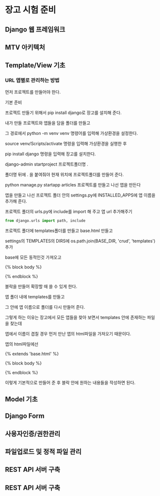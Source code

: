 # 장고 시험 준비

## Django 웹 프레임워크





## MTV 아키텍처



## Template/View 기초

### URL 앱별로 관리하는 방법

먼저 프로젝트를 만들어야 한다.



기본 준비

프로젝트 만들기 위해서 pip install django로 장고를 설치해 준다.

내가 만들 프로젝트와 앱들을 담을 폴더를 만들고

그 경로에서 python -m venv venv 명령어를 입력해 가상환경을 설정한다.

source venv/Scripts/activate 명령을 입력해 가상환경을 실행한 후

pip install django 명령을 입력해 장고를 설치한다.

django-admin startproject 프로젝트폴더명 .

폴더명 뒤에 . 을 붙여줘야 현재 위치에 프로젝트폴더를 만들어 준다.

python manage.py startapp articles 프로젝트를 만들고 나선 앱을 만든다

앱을 만들고 나선 프로젝트 폴더 안의 settings.py에 INSTALLED_APPS에 앱 이름을 추가해 준다.

프로젝트 폴더의 urls.py에 include를 import 해 주고 앱 url 추가해주기

```python
from django.urls import path, include
```



프로젝트 폴더에 templates폴더를 만들고 base.html 만들고

settings의 TEMPLATES의 DIRS에 os.path.join(BASE_DIR, 'crud', 'templates') 추가

base에 모든 동적인것 가져오고

{% block body %}

{% endblock %}

블락을 만들어 확장할 때 쓸 수 있게 한다.



앱 폴더 내에 templates를 만들고

그 안에 앱 이름으로 폴더를 다시 만들어 준다.

그렇게 하는 이유는 장고에서 모든 앱들을 찾아 보면서 templates 안에 존재하는 파일을 찾는데

앱에서 이름이 겹칠 경우 먼저 만난 앱의 html파일을 가져오기 때문이다.

앱의 html파일에선 

{% extends 'base.html' %}

{% block body %}



{% endblock %}

이렇게 기본적으로 만들어 준 후 블락 안에 원하는 내용들을 작성하면 된다.





## Model 기초



## Django Form



## 사용자인증/권한관리



## 파일업로드 및 정적 파일 관리



## REST API 서버 구축



## REST API 서버 구축

